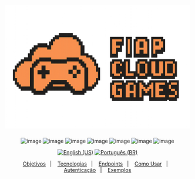 <h1 align="center">
  <img src="images/logo.png" alt="FCG" />
</h1>

<div align="center">

![image](https://img.shields.io/badge/.NET-512BD4?style=for-the-badge&logo=dotnet&logoColor=white)
![image](https://img.shields.io/badge/C%23-239120?style=for-the-badge&logo=csharp&logoColor=white)
![image](https://img.shields.io/badge/PostgreSQL-316192?style=for-the-badge&logo=postgresql&logoColor=white)
![image](https://img.shields.io/badge/Docker%20Compose-2496ED?style=for-the-badge&logo=docker&logoColor=white)
![image](https://img.shields.io/badge/Swagger-85EA2D?style=for-the-badge&logo=Swagger&logoColor=white)
![image](https://img.shields.io/badge/JWT-000000?style=for-the-badge&logo=JSON%20web%20tokens&logoColor=white)
![image](https://img.shields.io/badge/Visual_Studio-5C2D91?style=for-the-badge&logo=visual%20studio&logoColor=white)

</div>

<div align="center">

[![English (US)](https://raw.githubusercontent.com/gosquared/flags/master/flags/flags/shiny/32/United-States.png)](./README.en.md)
[![Português (BR)](https://raw.githubusercontent.com/gosquared/flags/master/flags/flags/shiny/32/Brazil.png)](./README.md)

</div>

<div align="center">

[Objetivos](#-objetivos)&nbsp;&nbsp;&nbsp;|&nbsp;&nbsp;&nbsp;
[Tecnologias](#-tecnologias)&nbsp;&nbsp;&nbsp;|&nbsp;&nbsp;&nbsp;
[Endpoints](#-endpoints)&nbsp;&nbsp;&nbsp;|&nbsp;&nbsp;&nbsp;
[Como Usar](#-como-usar)&nbsp;&nbsp;&nbsp;|&nbsp;&nbsp;&nbsp;
[Autenticação](#-autenticação)&nbsp;&nbsp;&nbsp;|&nbsp;&nbsp;&nbsp;
[Exemplos](#-exemplos)

</div>


